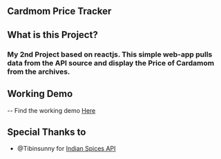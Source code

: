 ## Cardmom Price Tracker

## What is this Project?
### My 2nd Project based on reactjs. This simple web-app pulls data from the API source and display the Price of Cardamom from the archives.

## Working Demo

-- Find the working demo [Here](https://cardmom-price-tracker.vercel.app/)

## Special Thanks to

* @Tibinsunny for [Indian Spices API](https://indianspices-api.herokuapp.com/)